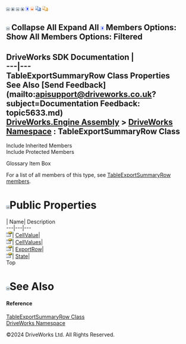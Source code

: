 ![](dotnetimages/collapse.gif) ![](dotnetimages/expand.gif) ![](dotnetimages/collapse.gif) ![](dotnetimages/expand.gif) ![](dotnetimages/drpdown.gif) ![](dotnetimages/drpdown_orange.gif) ![](dotnetimages/copycode.gif) ![](dotnetimages/copycodeHighlight.gif)

![](dotnetimages/collapse.gif) Collapse All Expand All ![](dotnetimages/drpdown.gif) Members Options: Show All  Members Options: Filtered   
---  
DriveWorks SDK Documentation  |   
---|---  
TableExportSummaryRow Class Properties   
See Also [Send Feedback](mailto:apisupport@driveworks.co.uk?subject=Documentation Feedback: topic5633.md)  
[DriveWorks.Engine Assembly](topic2156.md) > [DriveWorks Namespace](topic2159.md) : TableExportSummaryRow Class  
---  
  
Include Inherited Members    
Include Protected Members    


Glossary Item Box

For a list of all members of this type, see [TableExportSummaryRow members](topic5634.md).

# ![](dotnetimages/collapse.gif)Public Properties

| Name| Description  
---|---|---  
![Public Property](dotnetimages/publicProperty.gif)| [CellValue](topic5639.md)|   
![Public Property](dotnetimages/publicProperty.gif)| [CellValues](topic5640.md)|   
![Public Property](dotnetimages/publicProperty.gif)| [ExportRow](topic5641.md)|   
![Public Property](dotnetimages/publicProperty.gif)| [State](topic5642.md)|   
Top

# ![](dotnetimages/collapse.gif)See Also

#### Reference

[TableExportSummaryRow Class](topic5633.md)   
[DriveWorks Namespace](topic2159.md)

©2024 DriveWorks Ltd. All Rights Reserved.
